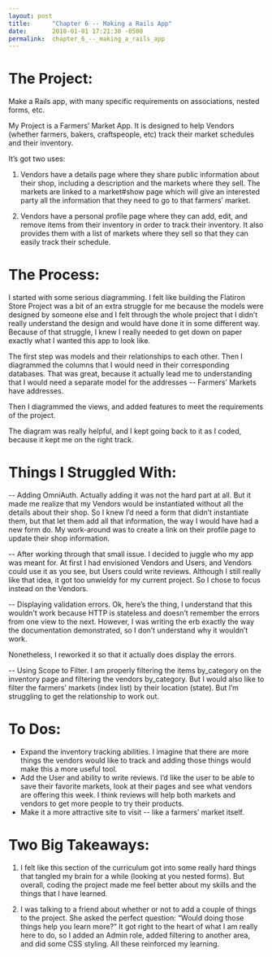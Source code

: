 ```yaml
---
layout: post
title:      "Chapter 6 -- Making a Rails App"
date:       2018-01-01 17:21:30 -0500
permalink:  chapter_6_--_making_a_rails_app
---
```



# The Project:
Make a Rails app, with many specific requirements on associations, nested forms, etc. 

My Project is a Farmers’ Market App. It is designed to help Vendors (whether farmers, bakers, craftspeople, etc) track their market schedules and their inventory. 

It’s got two uses:
1. Vendors have a details page where they share public information about their shop, including a description and the markets where they sell. The markets are linked to a market#show page which will give an interested party all the information that they need to go to that farmers’ market. 

2. Vendors have a personal profile page where they can add, edit, and remove items from their inventory in order to track their inventory. It also provides them with a list of markets where they sell so that they can easily track their schedule. 

# The Process:
I started with some serious diagramming. I felt like building the Flatiron Store Project was a bit of an extra struggle for me because the models were designed by someone else and I felt through the whole project that I didn’t really understand the design and would have done it in some different way. Because of that struggle, I knew I really needed to get down on paper exactly what I wanted this app to look like. 

The first step was models and their relationships to each other. Then I diagrammed the columns that I would need in their corresponding databases. That was great, because it actually lead me to understanding that I would need a separate model for the addresses -- Farmers’ Markets have addresses. 

Then I diagrammed the views, and added features to meet the requirements of the project. 

The diagram was really helpful, and I kept going back to it as I coded, because it kept me on the right track. 

# Things I Struggled With:
-- Adding OmniAuth. Actually adding it was not the hard part at all. But it made me realize that my Vendors would be instantiated without all the details about their shop. So I knew I’d need a form that didn’t instantiate them, but that let them add all that information, the way I would have had a new form do. My work-around was to create a link on their profile page to update their shop information. 

-- After working through that small issue. I decided to juggle who my app was meant for. At first I had envisioned Vendors and Users, and Vendors could use it as you see, but Users could write reviews. Although I still really like that idea, it got too unwieldy for my current project. So I chose to focus instead on the Vendors. 

-- Displaying validation errors. Ok, here’s the thing, I understand that this wouldn’t work because HTTP is stateless and doesn’t remember the errors from one view to the next. However, I was writing the erb exactly the way the documentation demonstrated, so I don’t understand why it wouldn’t work. 

Nonetheless, I reworked it so that it actually does display the errors. 

-- Using Scope to Filter. I am properly filtering the items by_category on the inventory page and filtering the vendors by_category. But I would also like to filter the farmers’ markets (index list) by their location (state). But I’m struggling to get the relationship to work out. 

# To Dos:
* Expand the inventory tracking abilities. I imagine that there are more things the vendors would like to track and adding those things would make this a more useful tool. 
* Add the User and ability to write reviews. I’d like the user to be able to save their favorite markets, look at their pages and see what vendors are offering this week. I think reviews will help both markets and vendors to get more people to try their products. 
* Make it a more attractive site to visit -- like a farmers’ market itself. 

# Two Big Takeaways:
1. I felt like this section of the curriculum got into some really hard things that tangled my brain for a while (looking at you nested forms). But overall, coding the project made me feel better about my skills and the things that I have learned. 

2. I was talking to a friend about whether or not to add a couple of things to the project. She asked the perfect question: “Would doing those things help you learn more?” It got right to the heart of what I am really here to do, so I added an Admin role, added filtering to another area, and did some CSS styling. All these reinforced my learning. 
